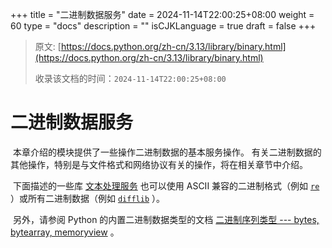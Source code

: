 +++
title = "二进制数据服务"
date = 2024-11-14T22:00:25+08:00
weight = 60
type = "docs"
description = ""
isCJKLanguage = true
draft = false
+++

> 原文: [https://docs.python.org/zh-cn/3.13/library/binary.html](https://docs.python.org/zh-cn/3.13/library/binary.html)
>
> 收录该文档的时间：`2024-11-14T22:00:25+08:00`

# 二进制数据服务

​	本章介绍的模块提供了一些操作二进制数据的基本服务操作。 有关二进制数据的其他操作，特别是与文件格式和网络协议有关的操作，将在相关章节中介绍。

​	下面描述的一些库 [文本处理服务](https://docs.python.org/zh-cn/3.13/library/text.html#textservices) 也可以使用 ASCII 兼容的二进制格式（例如 [`re`](https://docs.python.org/zh-cn/3.13/library/re.html#module-re) ）或所有二进制数据（例如 [`difflib`](https://docs.python.org/zh-cn/3.13/library/difflib.html#module-difflib) ）。

​	另外，请参阅 Python 的内置二进制数据类型的文档 [二进制序列类型 --- bytes, bytearray, memoryview](https://docs.python.org/zh-cn/3.13/library/stdtypes.html#binaryseq) 。

